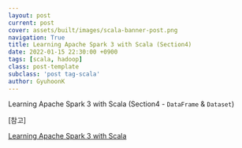 ```yaml
---
layout: post
current: post
cover: assets/built/images/scala-banner-post.png
navigation: True
title: Learning Apache Spark 3 with Scala (Section4)
date: 2022-01-15 22:30:00 +0900
tags: [scala, hadoop]
class: post-template
subclass: 'post tag-scala'
author: GyuhoonK
---
```


Learning Apache Spark 3 with Scala (Section4 - `DataFrame` & `Dataset`)


[참고]

[Learning Apache Spark 3 with Scala](https://www.udemy.com/course/best-scala-apache-spark/)
